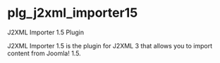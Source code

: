 # plg_j2xml_importer15
J2XML Importer 1.5 Plugin

J2XML Importer 1.5 is the plugin for J2XML 3 that allows you to import content from Joomla! 1.5.
